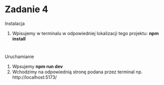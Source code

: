 
# Zadanie 4

Instalacja

1. Wpisujemy w terminalu w odpowiedniej lokalizacji tego projektu:  **npm install**
#
Uruchamianie

1. Wpsujemy  **npm run dev**
2. Wchodzimy na odpowiednią stronę podana przez terminal np. http://localhost:5173/


